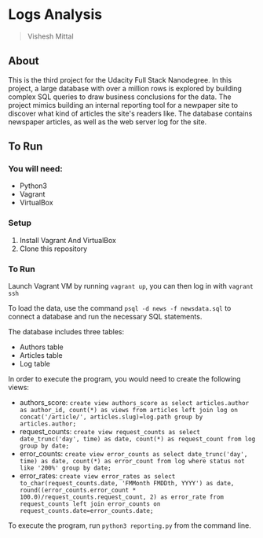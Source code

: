 # Logs Analysis

> Vishesh Mittal

## About

This is the third project for the Udacity Full Stack Nanodegree. In this project, a large database with over a million rows is explored by building complex SQL queries to draw business conclusions for the data. The project mimics building an internal reporting tool for a newpaper site to discover what kind of articles the site's readers like. The database contains newspaper articles, as well as the web server log for the site.

## To Run

### You will need:
- Python3
- Vagrant
- VirtualBox

### Setup
1. Install Vagrant And VirtualBox
2. Clone this repository

### To Run

Launch Vagrant VM by running `vagrant up`, you can then log in with `vagrant ssh`

To load the data, use the command `psql -d news -f newsdata.sql` to connect a database and run the necessary SQL statements.

The database includes three tables:
- Authors table
- Articles table
- Log table

In order to execute the program, you would need to create the following views:
- authors_score: `create view authors_score as select articles.author as author_id, count(*) as views from articles left join log on concat('/article/', articles.slug)=log.path group by articles.author;`
- request_counts: `create view request_counts as select date_trunc('day', time) as date, count(*) as request_count from log group by date;`
- error_counts: `create view error_counts as select date_trunc('day', time) as date, count(*) as error_count from log where status not like '200%' group by date;`
- error_rates: `create view error_rates as select to_char(request_counts.date, 'FMMonth FMDDth, YYYY') as date, round((error_counts.error_count * 100.0)/request_counts.request_count, 2) as error_rate from request_counts left join error_counts on request_counts.date=error_counts.date;`


To execute the program, run `python3 reporting.py` from the command line.